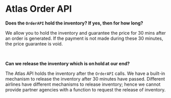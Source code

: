 # Atlas Order API

**Does the `OrderAPI` hold the inventory? If yes, then for how long?**&#x20;

We allow you to hold the inventory and guarantee the price for 30 mins after an order is generated. If the payment is not made during these 30 minutes, the price guarantee is void. &#x20;

 &#x20;

**Can we release the inventory which is on hold at our end?**&#x20;

The Atlas API holds the inventory after the `OrderAPI` calls. We have a built-in mechanism to release the inventory after 30 minutes have passed. Different airlines have different mechanisms to release inventory; hence we cannot provide partner agencies with a function to request the release of inventory.&#x20;

&#x20;
